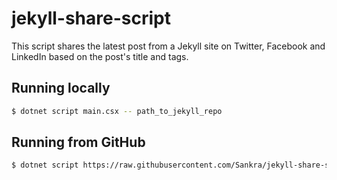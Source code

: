# jekyll-share-script
This script shares the latest post from a Jekyll site on Twitter, Facebook and LinkedIn based on the post's title and tags.

## Running locally

```bash
$ dotnet script main.csx -- path_to_jekyll_repo
```

## Running from GitHub

```bash
$ dotnet script https://raw.githubusercontent.com/Sankra/jekyll-share-script/master/main.csx -- path_to_jekyll_repo
```
